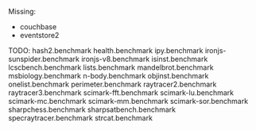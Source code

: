 Missing:
* couchbase
* eventstore2

TODO:
hash2.benchmark
health.benchmark
ipy.benchmark
ironjs-sunspider.benchmark
ironjs-v8.benchmark
isinst.benchmark
lcscbench.benchmark
lists.benchmark
mandelbrot.benchmark
msbiology.benchmark
n-body.benchmark
objinst.benchmark
onelist.benchmark
perimeter.benchmark
raytracer2.benchmark
raytracer3.benchmark
scimark-fft.benchmark
scimark-lu.benchmark
scimark-mc.benchmark
scimark-mm.benchmark
scimark-sor.benchmark
sharpchess.benchmark
sharpsatbench.benchmark
specraytracer.benchmark
strcat.benchmark
